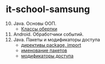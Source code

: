 # it-school-samsung
10. Java. Основы ООП.
    - [Классы обертки](http://youtu.be/WbgibOVV25M?hd=1)
11. Android. Обработчики событий.
12. Java. Пакеты и модификаторы доступа
    - [директивы package, import](http://youtu.be/Qq-LfR8Ce1Y?hd=1)
    - [именование пакетов](http://youtu.be/j_m87fu6m7g?hd=1)
    - [модификаторы доступа](http://youtu.be/vs1u8IwfoeI?hd=1)
